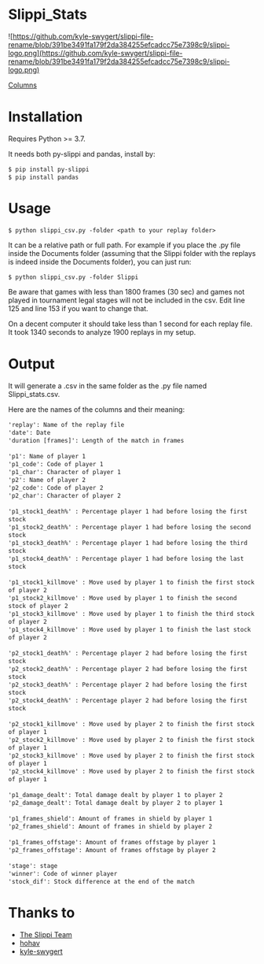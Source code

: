 # Slippi_Stats
![https://github.com/kyle-swygert/slippi-file-rename/blob/391be3491fa179f2da384255efcadcc75e7398c9/slippi-logo.png](https://github.com/kyle-swygert/slippi-file-rename/blob/391be3491fa179f2da384255efcadcc75e7398c9/slippi-logo.png)

[Columns](https://github.com/xaerincl/Slippi_Stats/blob/main/README.md#output)

# Installation
Requires Python >= 3.7. 

It needs both py-slippi and pandas, install by:

```
$ pip install py-slippi
$ pip install pandas
```


# Usage

```
$ python slippi_csv.py -folder <path to your replay folder>
```

It can be a relative path or full path. For example if you place the .py file inside the Documents folder (assuming that the Slippi folder with the replays is indeed inside the Documents folder), you can just run:

```
$ python slippi_csv.py -folder Slippi
```

Be aware that games with less than 1800 frames (30 sec) and games not played in tournament legal stages will not be included in the csv. Edit line 125 and line 153 if you want to change that.


On a decent computer it should take less than 1 second for each replay file. It took 1340 seconds to analyze 1900 replays in my setup.

# Output

It will generate a .csv in the same folder as the .py file named Slippi_stats.csv.

Here are the names of the columns and their meaning:

```
'replay': Name of the replay file
'date': Date  
'duration [frames]': Length of the match in frames

'p1': Name of player 1
'p1_code': Code of player 1
'p1_char': Character of player 1
'p2': Name of player 2
'p2_code': Code of player 2
'p2_char': Character of player 2

'p1_stock1_death%' : Percentage player 1 had before losing the first stock
'p1_stock2_death%' : Percentage player 1 had before losing the second stock
'p1_stock3_death%' : Percentage player 1 had before losing the third stock
'p1_stock4_death%' : Percentage player 1 had before losing the last stock

'p1_stock1_killmove' : Move used by player 1 to finish the first stock of player 2
'p1_stock2_killmove' : Move used by player 1 to finish the second stock of player 2
'p1_stock3_killmove' : Move used by player 1 to finish the third stock of player 2
'p1_stock4_killmove' : Move used by player 1 to finish the last stock of player 2

'p2_stock1_death%' : Percentage player 2 had before losing the first stock
'p2_stock2_death%' : Percentage player 2 had before losing the first stock
'p2_stock3_death%' : Percentage player 2 had before losing the first stock
'p2_stock4_death%' : Percentage player 2 had before losing the first stock

'p2_stock1_killmove' : Move used by player 2 to finish the first stock of player 1
'p2_stock2_killmove' : Move used by player 2 to finish the first stock of player 1
'p2_stock3_killmove' : Move used by player 2 to finish the first stock of player 1
'p2_stock4_killmove' : Move used by player 2 to finish the first stock of player 1

'p1_damage_dealt': Total damage dealt by player 1 to player 2
'p2_damage_dealt': Total damage dealt by player 2 to player 1

'p1_frames_shield': Amount of frames in shield by player 1
'p2_frames_shield': Amount of frames in shield by player 2

'p1_frames_offstage': Amount of frames offstage by player 1
'p2_frames_offstage': Amount of frames offstage by player 2

'stage': stage
'winner': Code of winner player
'stock_dif': Stock difference at the end of the match
```



# Thanks to


- [The Slippi Team](https://slippi.gg/)
- [hohav](https://github.com/hohav/py-slippi)
- [kyle-swygert](https://github.com/kyle-swygert/slippi-file-rename)
